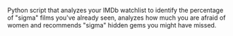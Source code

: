 Python script that analyzes your IMDb watchlist to identify the percentage of "sigma" films you've already seen, analyzes how much you are afraid of women and recommends "sigma" hidden gems you might have missed.